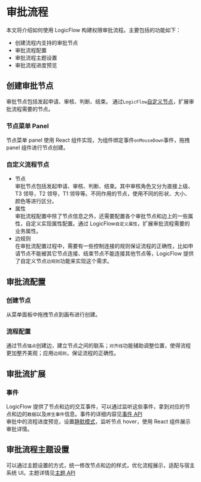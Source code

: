 # 审批流程

本文将介绍如何使用 LogicFlow 构建权限审批流程。主要包括的功能如下：

- 创建流程内支持的审批节点
- 审批流程配置
- 审批流程主题设置
- 审批流程进度预览

## 创建审批节点

审批节点包括发起申请、审核、判断、结束。
通过`LogicFlow`[自定义节点](en/guide/advance/customNode)，扩展审批流程需要的节点。

### 节点菜单 Panel

节点菜单 panel 使用 React 组件实现，为组件绑定事件`onMouseDown`事件，拖拽 panel 组件进行节点创建。

### 自定义流程节点

- 节点  
  审批节点包括发起申请、审核、判断、结束。其中审核角色又分为直接上级、T3 领导，T2 领导，T1 领导等。不同作用的节点，使用不同的形状、大小、颜色等进行区分。
- 属性  
  审批流程配置中除了节点信息之外，还需要配置各个审批节点和边上的一些属性，自定义实现属性配置。通过 LogicFlow`自定义属性`，扩展审批流程需要的业务属性。
- 边规则  
   在审批流配置过程中，需要有一些控制连接的规则保证流程的正确性，比如申请节点不能被其它节点连接、结束节点不能连接其他节点等，LogicFlow 提供了自定义节点`边规则`功能来实现这个需求。  
  <example href="/examples/#/usage/approve" :height="450"></example>

## 审批流配置

### 创建节点

从菜单面板中拖拽节点到画布进行创建。

### 流程配置

通过节点`锚点`创建边，建立节点之间的联系；`对齐线`功能辅助调整位置，使得流程更加整齐美观；应用`边规则`，保证流程的正确性。

## 审批流扩展

### 事件

LogicFlow 提供了节点和边的交互事件，可以通过监听这些事件，拿到对应的节点和边的`数据`以及`原生事件`信息。事件的详细内容见[事件 API](en/guide/basic/event)  
审批中的流程进度预览，设置[静默模式](en/guide/basic/silent-mode)，监听节点 hover，使用 React 组件展示审批详情。
<example :height="350" href="/examples/#/usage/approve/preview"></example>

## 审批流程主题设置

可以通过主题设置的方式，统一修改节点和边的样式，优化流程展示，适配与宿主系统 UI。主题详情见[主题 API](en/guide/basic/theme)
